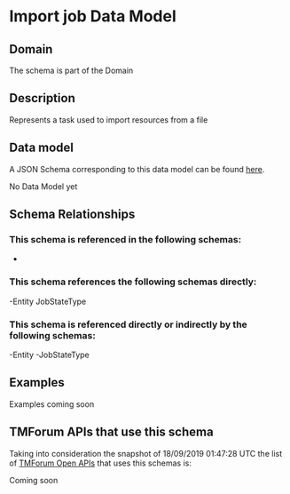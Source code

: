 # Import job Data Model

## Domain

The  schema is part of the  Domain

## Description

Represents a task used to import resources from a file

## Data model

A JSON Schema corresponding to this data model can be found
[here](https://github.com/tmforum-rand/schemas/blob/master/Common/ImportJob.schema.json).

No Data Model yet

## Schema Relationships

### This schema is referenced in the following schemas:

-

### This schema references the following schemas directly:

-Entity
JobStateType

### This schema is referenced directly or indirectly by the following schemas:

-Entity
-JobStateType



## Examples

Examples coming soon

## TMForum APIs that use this schema

Taking into consideration the snapshot of 18/09/2019 01:47:28 UTC the list of [TMForum Open APIs](https://www.tmforum.org/open-apis/) that uses this schemas is:

Coming soon